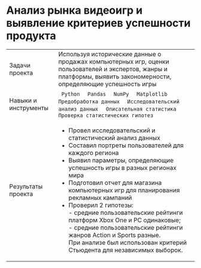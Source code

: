 # Анализ рынка видеоигр и выявление критериев успешности продукта  
<table>
    <tr>
        <td>Задачи проекта</td>
        <td>Используя исторические данные о продажах компьютерных игр, оценки пользователей и экспертов, жанры и платформы, выявить закономерности, определяющие успешность игры </td>
    </tr>
    <tr>
        <td>Навыки и инструменты</td>
        <td> 
          <code> Python </code>
          <code> Pandas </code>
          <code> NumPy </code>
          <code> Matplotlib </code>
          <code> Предобработка данных </code>
          <code> Исследовательский анализ данных </code>
          <code> Описательная статистика </code>
          <code> Проверка статистических гипотез </code>
        </td>
    </tr>
    <tr>
        <td>Результаты проекта</td>
        <td> 
          <ul>
            <li>Провел исследовательский и статистический анализ данных</li>
            <li>Составил портреты пользователей для каждого региона</li>
            <li>Выявил параметры, определяющие успешность игры в разных регионах мира</li>
            <li>Подготовил отчет для магазина компьютерных игр для планирования рекламных кампаний</li>
            <li>Проверил 2 гипотезы: <br />
              - средние пользовательские рейтинги платформ Xbox One и PC одинаковые; <br />
              - средние пользовательские рейтинги жанров Action и Sports разные.  <br /> 
При анализе был использован критерий Стьюдента для независимых выборок.</li>
          </ul>
        </td>
    </tr>
</table>
